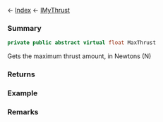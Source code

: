 ← [Index](Api-Index) ← [IMyThrust](Sandbox.ModAPI.Ingame.IMyThrust)

### Summary

```csharp
private public abstract virtual float MaxThrust
```

Gets the maximum thrust amount, in Newtons (N)

### Returns

### Example

### Remarks

